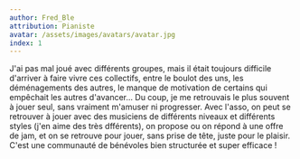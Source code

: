 ```yaml
---
author: Fred_Ble
attribution: Pianiste
avatar: /assets/images/avatars/avatar.jpg
index: 1
---
```

J'ai pas mal joué avec différents groupes, mais il était toujours difficile d'arriver à faire vivre ces collectifs, entre le boulot des uns, les déménagements des autres, le manque de motivation de certains qui empêchait les autres d'avancer... Du coup, je me retrouvais le plus souvent à jouer seul, sans vraiment m'amuser ni progresser. Avec l'asso, on peut se retrouver à jouer avec des musiciens de différents niveaux et différents styles (j'en aime des très dfférents), on propose ou on répond à une offre de jam, et on se retrouve pour jouer, sans prise de tête, juste pour le plaisir. C'est une communauté de bénévoles bien structurée et super efficace !
